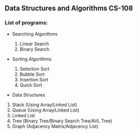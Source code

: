 ## Data Structures and Algorithms CS-108

### List of programs:

*  Searching Algorithms
	1. Linear Search
	2. Binary Search
* Sorting Algorithms
	1. Selection Sort
	2. Bubble Sort
	3. Insertion Sort
	4. Quick Sort
	
* Data Structures
1. Stack (Using Array/Linked List)
2. Queue (Using Array/Linked List)
3. Linked List
4. Tree (Binary Tree/Binary Search Tree/AVL Tree)
5. Graph (Adjacency Matrix/Adjacency List)

	
